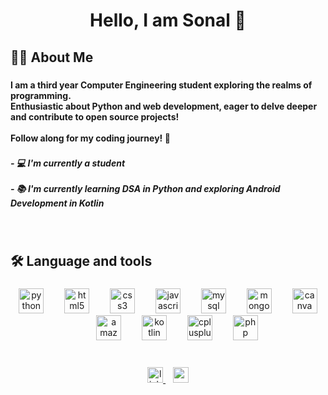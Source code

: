 <h1 align="center">Hello, I am Sonal 👋</h1>

###

<h2 align="left">👩‍💻  About Me</h2>

###

<h4 align="left">I am  a third year Computer Engineering student exploring the realms of programming. <br>Enthusiastic about Python and web development, eager to delve deeper and contribute to open source projects!<br><br>Follow along for my coding journey! 🚀</h4>

###

<h5 align="left">- 💻 I'm currently a student<br><br>- 📚 I'm currently learning DSA in Python and exploring Android Development in Kotlin</h5>
<br>


<h2 align="left">🛠 Language and tools</h2>

###

<div align="center">
  <img src="https://cdn.jsdelivr.net/gh/devicons/devicon/icons/python/python-original.svg" height="40" alt="python logo"  />
  <img width="25" />
  <img src="https://cdn.jsdelivr.net/gh/devicons/devicon/icons/html5/html5-original.svg" height="40" alt="html5 logo"  />
  <img width="25" />
  <img src="https://cdn.jsdelivr.net/gh/devicons/devicon/icons/css3/css3-original.svg" height="40" alt="css3 logo"  />
  <img width="25" />
  <img src="https://cdn.jsdelivr.net/gh/devicons/devicon/icons/javascript/javascript-original.svg" height="40" alt="javascript logo"  />
  <img width="25" />
  <img src="https://cdn.jsdelivr.net/gh/devicons/devicon/icons/mysql/mysql-original.svg" height="40" alt="mysql logo"  />
  <img width="25" />
  <img src="https://cdn.jsdelivr.net/gh/devicons/devicon/icons/mongodb/mongodb-original.svg" height="40" alt="mongodb logo"  />
  <img width="25" />
  <img src="https://cdn.jsdelivr.net/gh/devicons/devicon/icons/canva/canva-original.svg" height="40" alt="canva logo"  />
  <img width="25" />
  <img src="https://skillicons.dev/icons?i=aws" height="40" alt="amazonwebservices logo"  />
  <img width="25" />
  <img src="https://skillicons.dev/icons?i=kotlin" height="40" alt="kotlin logo"  />
  <img width="25" />
  <img src="https://cdn.jsdelivr.net/gh/devicons/devicon/icons/cplusplus/cplusplus-original.svg" height="40" alt="cplusplus logo"  />
  <img width="25" />
  <img src="https://cdn.jsdelivr.net/gh/devicons/devicon/icons/php/php-original.svg" height="40" alt="php logo"  />
</div>

###

<br>
<div align="center">
  <a href="https://www.linkedin.com/in/sonal-shinde-3a4a32254" target="_blank">
    <img src="https://img.shields.io/static/v1?message=LinkedIn&logo=linkedin&label=&color=0077B6&logoColor=white&labelColor=&style=for-the-badge" height="25" alt="linkedin logo"  />
  </a> 
  &nbsp;&nbsp;
  <a href="mailto:sonal.shinde0403@gmail.com" target="_blank">
    <img src="https://img.shields.io/static/v1?message=Gmail&logo=gmail&label=&color=D14836&logoColor=white&labelColor=&style=for-the-badge" height="25" alt="gmail logo"  />
  </a>
</div>
